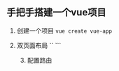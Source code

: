 ## 手把手搭建一个vue项目

1. 创建一个项目
`vue create vue-app`

2. 双页面布局
``<template>
  <div class="main">
    <div class="nav">
      <Nav/>
    </div>
    <div class="content">
      <div class="left_content">
        <router-view/>
      </div>
      <right-content class="right_content"/>
    </div>
    <div class="footer">
      <Footer/>
    </div>
  </div>
</template>
```

3. 配置路由
